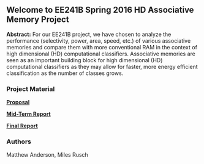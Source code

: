 ## Welcome to EE241B Spring 2016 HD Associative Memory Project

**Abstract:** For our EE241B project, we have chosen to analyze the performance (selectivity, power, area, speed, etc.) of various associative memories and compare them with more conventional RAM in the context of high dimensional (HD) computational classifiers. Associative memories are seen as an important building block for high dimensional (HD) computational classifiers as they may allow for faster, more energy efficient classification as the number of classes grows.

### Project Material

**[Proposal](https://github.com/milesrusch/HD-Associative-Memory/blob/master/ee241b%20project%20proposal.pdf)** 

**[Mid-Term Report](https://github.com/milesrusch/HD-Associative-Memory/blob/master/ee241b_midterm_paper_20170426.pdf)** 

**[Final Report](https://github.com/milesrusch/HD-Associative-Memory/edit/master/README.md)** 

### Authors

Matthew Anderson, Miles Rusch
